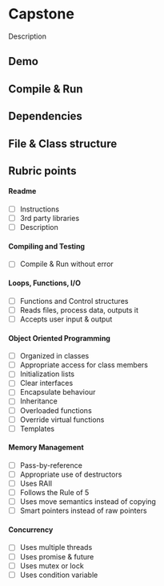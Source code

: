 # Capstone
Description
## Demo

## Compile & Run

## Dependencies

## File & Class structure

## Rubric points
#### Readme  
* [ ] Instructions
* [ ] 3rd party libraries
* [ ] Description  
#### Compiling and Testing  
* [ ] Compile & Run without error
#### Loops, Functions, I/O  
* [ ] Functions and Control structures
* [ ] Reads files, process data, outputs it
* [ ] Accepts user input & output
#### Object Oriented Programming  
* [ ] Organized in classes
* [ ] Appropriate access for class members
* [ ] Initialization lists
* [ ] Clear interfaces
* [ ] Encapsulate behaviour
* [ ] Inheritance
* [ ] Overloaded functions
* [ ] Override virtual functions
* [ ] Templates
#### Memory Management  
* [ ] Pass-by-reference
* [ ] Appropriate use of destructors
* [ ] Uses RAII
* [ ] Follows the Rule of 5
* [ ] Uses move semantics instead of copying
* [ ] Smart pointers instead of raw pointers
#### Concurrency  
* [ ] Uses multiple threads
* [ ] Uses promise & future
* [ ] Uses mutex or lock
* [ ] Uses condition variable
